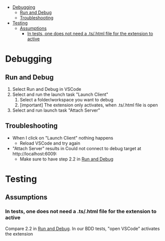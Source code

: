 - [Debugging](#debugging)
  - [Run and Debug](#run-and-debug)
  - [Troubleshooting](#troubleshooting)
- [Testing](#testing)
  - [Assumptions](#assumptions)
    - [In tests, one does not need a .ts/.html file for the extension to active](#in-tests-one-does-not-need-a-tshtml-file-for-the-extension-to-active)
# Debugging

## Run and Debug

1. Select Run and Debug in VSCode
2. Select and run the launch task "Launch Client"
   1. Select a folder/workspace you want to debug
   2. [important] The extension only activates, when .ts/.html file is open
3. Select and run launch task "Attach Server"

## Troubleshooting

- When I click on "Launch Client" nothing happens
  - Reload VSCode and try again
- "Attach Server" results in Could not connect to debug target at http://localhost:6009:
  - Make sure to have step 2.2 in [Run and Debug](#run-and-debug)

# Testing

## Assumptions

### In tests, one does not need a .ts/.html file for the extension to active
Compare 2.2 in [Run and Debug](#run-and-debug).
In our BDD tests, "open VSCode" activates the extension